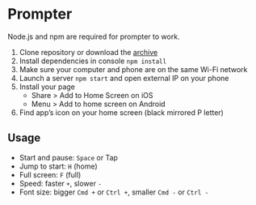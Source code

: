 # Prompter

Node.js and npm are required for prompter to work.

1. Clone repository or download the [archive](https://github.com/pepelsbey/prompter/archive/master.zip)
2. Install dependencies in console `npm install`
3. Make sure your computer and phone are on the same Wi-Fi network
4. Launch a server `npm start` and open external IP on your phone
5. Install your page
    - Share > Add to Home Screen on iOS
    - Menu > Add to home screen on Android
6. Find app’s icon on your home screen (black mirrored P letter)

## Usage

- Start and pause: `Space` or Tap
- Jump to start: `H` (home)
- Full screen: `F` (full)
- Speed: faster `+`, slower `-`
- Font size: bigger `Cmd +` or `Ctrl +`, smaller `Cmd -` or `Ctrl -`
